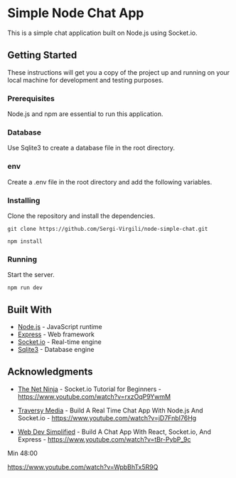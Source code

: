 # Simple Node Chat App

This is a simple chat application built on Node.js using Socket.io.

## Getting Started

These instructions will get you a copy of the project up and running on your local machine for development and testing purposes.

### Prerequisites

Node.js and npm are essential to run this application.

### Database

Use Sqlite3 to create a database file in the root directory.


### env

Create a .env file in the root directory and add the following variables.


### Installing

Clone the repository and install the dependencies.

```
git clone https://github.com/Sergi-Virgili/node-simple-chat.git

npm install
```

### Running

Start the server.

```
npm run dev
```

## Built With

* [Node.js](https://nodejs.org/en/) - JavaScript runtime
* [Express](https://expressjs.com/) - Web framework
* [Socket.io](https://socket.io/) - Real-time engine
* [Sqlite3](https://www.sqlite.org/) - Database engine

## Acknowledgments

* [The Net Ninja](https://www.youtube.com/channel/UCW5YeuERMmlnqo4oq8vwUpg) - Socket.io Tutorial for Beginners - https://www.youtube.com/watch?v=rxzOqP9YwmM

* [Traversy Media](https://www.youtube.com/channel/UC29ju8bIPH5as8OGnQzwJyA) - Build A Real Time Chat App With Node.js And Socket.io - https://www.youtube.com/watch?v=jD7FnbI76Hg
    
* [Web Dev Simplified](https://www.youtube.com/channel/UCFbNIlppjAuEX4znoulh0Cw) - Build A Chat App With React, Socket.io, And Express - https://www.youtube.com/watch?v=tBr-PybP_9c



Min 48:00

https://www.youtube.com/watch?v=WpbBhTx5R9Q
